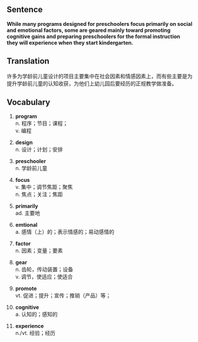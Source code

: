 ## Sentence

**While many programs designed for preschoolers focus primarily on social and emotional factors, some are geared mainly toward promoting cognitive gains and preparing preschoolers for the formal instruction they will experience when they start kindergarten.**      

## Translation

许多为学龄前儿童设计的项目主要集中在社会因素和情感因素上，而有些主要是为提升学龄前儿童的认知收获，为他们上幼儿园后要经历的正规教学做准备。     

## Vocabulary   

1. **program**      
n. 程序；节目；课程；      
v. 编程        

2. **design**         
n. 设计；计划；安排        

3. **preschooler**       
n. 学龄前儿童       

4. **focus**      
v. 集中；调节焦距；聚焦       
n. 焦点；关注；焦距       

5. **primarily**       
ad. 主要地        

6. **emtional**        
a. 感情（上）的；表示情感的；易动感情的         

7. **factor**      
n. 因素；变量；要素         

8. **gear**      
n. 齿轮，传动装置；设备      
v. 调节，使适应；使适合       

9. **promote**       
vt. 促进；提升；宣传；推销（产品）等；       

10. **cognitive**       
a. 认知的；感知的          

11. **experience**        
n./vt. 经验；经历         


